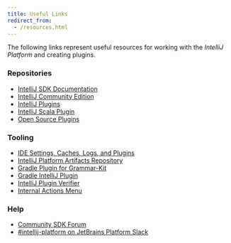 ```yaml
---
title: Useful Links
redirect_from:
  - /resources.html
---
```

<!-- Copyright 2000-2020 JetBrains s.r.o. and other contributors. Use of this source code is governed by the Apache 2.0 license that can be found in the LICENSE file. -->

The following links represent useful resources for working with the _IntelliJ Platform_ and creating plugins.

### Repositories
* [IntelliJ SDK Documentation](https://github.com/JetBrains/intellij-sdk-docs)
* [IntelliJ Community Edition](https://github.com/JetBrains/intellij-community)
* [IntelliJ Plugins](https://github.com/JetBrains/intellij-plugins)
* [IntelliJ Scala Plugin](https://github.com/JetBrains/intellij-scala)
* [Open Source Plugins](https://plugins.jetbrains.com/search?correctionAllowed=true&pr=&orderBy=name&search=&should_have_source=true)

### Tooling
* [IDE Settings, Caches, Logs, and Plugins](https://intellij-support.jetbrains.com/hc/en-us/articles/206544519-Directories-used-by-the-IDE-to-store-settings-caches-plugins-and-logs)
* [IntelliJ Platform Artifacts Repository](/reference_guide/intellij_artifacts.md)
* [Gradle Plugin for Grammar-Kit](https://github.com/hurricup/gradle-grammar-kit-plugin)
* [Gradle IntelliJ Plugin](https://github.com/JetBrains/gradle-intellij-plugin)
* [IntelliJ Plugin Verifier](https://github.com/JetBrains/intellij-plugin-verifier)
* [Internal Actions Menu](/reference_guide/internal_actions/internal_actions_intro.md)

### Help
* [Community SDK Forum](https://intellij-support.jetbrains.com/hc/en-us/community/topics/200366979-IntelliJ-IDEA-Open-API-and-Plugin-Development)
* [#intellij-platform on JetBrains Platform Slack](https://plugins.jetbrains.com/slack/)